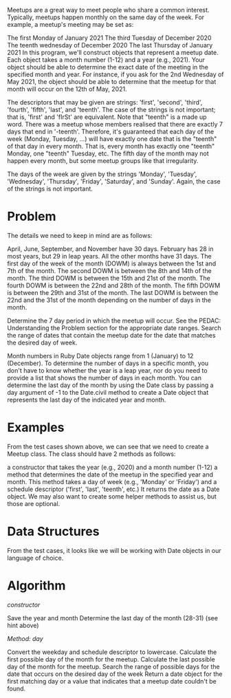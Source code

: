 Meetups are a great way to meet people who share a common interest. Typically, meetups happen monthly on the same day of the week. For example, a meetup's meeting may be set as:

The first Monday of January 2021
The third Tuesday of December 2020
The teenth wednesday of December 2020
The last Thursday of January 2021
In this program, we'll construct objects that represent a meetup date. Each object takes a month number (1-12) and a year (e.g., 2021). Your object should be able to determine the exact date of the meeting in the specified month and year. For instance, if you ask for the 2nd Wednesday of May 2021, the object should be able to determine that the meetup for that month will occur on the 12th of May, 2021.

The descriptors that may be given are strings: 'first', 'second', 'third', 'fourth', 'fifth', 'last', and 'teenth'. The case of the strings is not important; that is, 'first' and 'fIrSt' are equivalent. Note that "teenth" is a made up word. There was a meetup whose members realised that there are exactly 7 days that end in '-teenth'. Therefore, it's guaranteed that each day of the week (Monday, Tuesday, ...) will have exactly one date that is the "teenth" of that day in every month. That is, every month has exactly one "teenth" Monday, one "teenth" Tuesday, etc. The fifth day of the month may not happen every month, but some meetup groups like that irregularity.

The days of the week are given by the strings 'Monday', 'Tuesday', 'Wednesday', 'Thursday', 'Friday', 'Saturday', and 'Sunday'. Again, the case of the strings is not important.

# **Problem**
The details we need to keep in mind are as follows:

April, June, September, and November have 30 days.
February has 28 in most years, but 29 in leap years.
All the other months have 31 days.
The first day of the week of the month (DOWM) is always between the 1st and 7th of the month.
The second DOWM is between the 8th and 14th of the month.
The third DOWM is between the 15th and 21st of the month.
The fourth DOWM is between the 22nd and 28th of the month.
The fifth DOWM is between the 29th and 31st of the month.
The last DOWM is between the 22nd and the 31st of the month depending on the number of days in the month.

Determine the 7 day period in which the meetup will occur. See the PEDAC: Understanding the Problem section for the appropriate date ranges.
Search the range of dates that contain the meetup date for the date that matches the desired day of week.

Month numbers in Ruby Date objects range from 1 (January) to 12 (December).
To determine the number of days in a specific month, you don't have to know whether the year is a leap year, nor do you need to provide a list that shows the number of days in each month. You can determine the last day of the month by using the Date class by passing a day argument of -1 to the Date.civil method to create a Date object that represents the last day of the indicated year and month.

# **Examples**
From the test cases shown above, we can see that we need to create a Meetup class. The class should have 2 methods as follows:

a constructor that takes the year (e.g., 2020) and a month number (1-12)
a method that determines the date of the meetup in the specified year and month. This method takes a day of week (e.g., 'Monday' or 'Friday') and a schedule descriptor ('first', 'last', 'teenth', etc.) It returns the date as a Date object.
We may also want to create some helper methods to assist us, but those are optional.

# **Data Structures**
From the test cases, it looks like we will be working with Date objects in our language of choice.

# **Algorithm**
*constructor*

Save the year and month
Determine the last day of the month (28-31) (see hint above)

*Method: day*

Convert the weekday and schedule descriptor to lowercase.
Calculate the first possible day of the month for the meetup.
Calculate the last possible day of the month for the meetup.
Search the range of possible days for the date that occurs on the desired day of the week
Return a date object for the first matching day or a value that indicates that a meetup date couldn't be found.